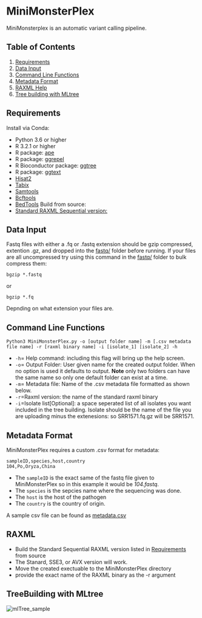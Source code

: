 # MiniMonsterPlex
MiniMonsterplex is an automatic variant calling pipeline. 

## Table of Contents
1. [Requirements](https://github.com/TrStans606/MiniMonsterPlex/blob/main/README.md#requirements)
2. [Data Input](https://github.com/TrStans606/MiniMonsterPlex/blob/main/README.md#data-input)
3. [Command Line Functions](https://github.com/TrStans606/MiniMonsterPlex/blob/main/README.md#command-line-functions)
4. [Metadata Format](https://github.com/TrStans606/MiniMonsterPlex/tree/main#metadata-format)
5. [RAXML Help](https://github.com/TrStans606/MiniMonsterPlex#raxml)
6. [Tree building with MLtree](https://github.com/TrStans606/MiniMonsterPlex/tree/main#treebuilding-with-mltree)

## Requirements 
Install via Conda:
* Python 3.6 or higher
* R 3.2.1 or higher
* R package: [ape](https://cran.r-project.org/web/packages/ape/index.html)
* R package: [ggrepel](https://cran.r-project.org/web/packages/ggrepel/index.html)
* R Bioconductor package: [ggtree](https://bioconductor.org/packages/release/bioc/html/ggtree.html)
* R package: [ggtext](https://cran.r-project.org/web/packages/ggtext/index.html)
* [Hisat2](https://anaconda.org/bioconda/hisat2)
* [Tabix](https://anaconda.org/bioconda/tabix)
* [Samtools](https://anaconda.org/bioconda/samtools)
* [Bcftools](https://anaconda.org/bioconda/bcftools)
* [BedTools](https://anaconda.org/bioconda/bedtools)
Build from source:
* [Standard RAXML Sequential version:](https://github.com/stamatak/standard-RAxML)

## Data Input
Fastq files with either a .fq or .fastq extension should be gzip compressed, extention .gz, and dropped into the [fastq/](fastq) folder before running. If your files are all uncompressed try using this command in the [fastq/](fastq) folder to bulk compress them:
```
bgzip *.fastq
```
or
```
bgzip *.fq
```
Depnding on what extension your files are.

## Command Line Functions
```
Python3 MiniMonsterPlex.py -o [output folder name] -m [.csv metadata file name] -r [raxml binary name] -i [isolate_1] [isolate_2] -h
```
+ ```-h```= Help command: including this flag will bring up the help screen.
+ ```-o```= Output Folder: User given name for the created output folder. When no option is used it defaults to output. **Note** only two folders can have the same name so only one default folder can exist at a time.
+ ```-m```= Metadata file: Name of the .csv metadata file formatted as shown below.
+ ```-r```=Raxml version: the name of the standard raxml binary
+ ```-i```=Isolate list[Optional]: a space seperated list of all isolates you want included in the tree building. Isolate should be the name of the file you are uploading minus the extenesions: so SRR1571.fq.gz will be SRR1571.

## Metadata Format

MiniMonsterPlex requires a custom .csv format for metadata:
```
sampleID,species,host,country
104,Po,Oryza,China
```
* The ```sampleID``` is the exact same of the fastq file given to MiniMonsterPlex so in this example it would be *104.fastq*.
* The ```species``` is the sepcies name where the sequencing was done.
* The ```host``` is the host of the pathogen
* The ```country``` is the country of origin.

A sample csv file can be found as [metadata.csv](metadata.csv)

## RAXML 
* Build the Standard Sequential RAXML version listed in [Requirements](https://github.com/TrStans606/MiniMonsterPlex/blob/main/README.md#requirements) from source
* The Stanard, SSE3, or AVX version will work.
* Move the created exectuable to the MiniMonsterPlex directory
* provide the exact name of the RAXML binary as the -r argument

## TreeBuilding with MLtree

![mlTree_sample](https://github.com/TrStans606/MiniMonsterPlex/assets/100236022/f6d01b13-eb93-42f3-80e8-d21ade5a5689)
